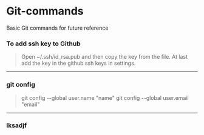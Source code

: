 # Git-commands
Basic Git commands for future reference


### To add ssh key to Github

>Open ~/.ssh/id_rsa.pub and then copy the key from the file. At last add the key in the github ssh keys in settings.


---

### git config

>git config --global user.name "name"
>git config --global user.email "email"

---

### lksadjf